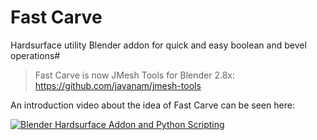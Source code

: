 # Fast Carve
Hardsurface utility Blender addon for quick and easy boolean and bevel operations#

> Fast Carve is now JMesh Tools for Blender 2.8x:
https://github.com/jayanam/jmesh-tools

An introduction video about the idea of Fast Carve can be seen here:

[![Blender Hardsurface Addon and Python Scripting](http://img.youtube.com/vi/5n8o4cVPgv8/0.jpg)](http://www.youtube.com/watch?v=5n8o4cVPgv8 "Blender Hardsurface Addon and Python Scripting")
